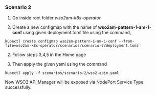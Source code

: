 ### Scenario 2

1. Go inside root folder _wso2am-k8s-operator_

2. Create a new configmap with the name of **wso2am-pattern-1-am-1-conf** using given deployment.toml file using the command,

```
kubectl create configmap wso2am-pattern-1-am-1-conf --from-file=wso2am-k8s-operator/scenarios/scenario-2/deployment.toml
```

2. Follow steps 3,4,5 in the Home page

3. Then apply the given yaml using the command

```
kubectl apply -f scenarios/scenario-2/wso2-apim.yaml
```

Now WSO2 API Manager will be exposed via NodePort Service Type successfully.
